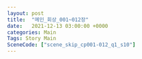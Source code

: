 ```yaml
---
layout: post
title:  "메인_회상_001~012장"
date:   2021-12-13 03:00:00 +0000
categories: Main
Tags: Story Main
SceneCode: ["scene_skip_cp001-012_q1_s10"]
---
```

